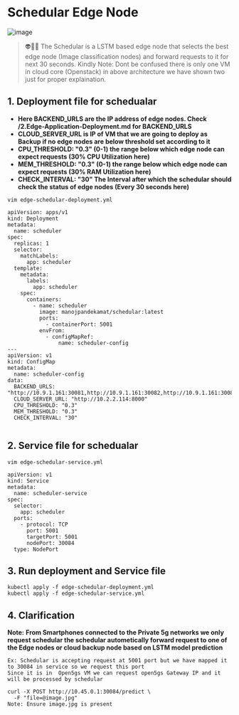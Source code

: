# Schedular Edge Node

![image](https://github.com/user-attachments/assets/1619f0bf-c11a-4342-98ab-c2fdabcf3479)

> 👽🕵️‍♀️ The Schedular is a LSTM based edge node that selects the best edge node (Image classification nodes) and forward requests to it for next 30 seconds.
> Kindly Note: Dont be confused there is only one VM in cloud core (Openstack) in above architecture we have shown two just for proper explaination.

## 1. Deployment file for schedualar

- **Here BACKEND_URLS are the IP address of edge nodes. Check /2.Edge-Application-Deployment.md for BACKEND_URLS**
- **CLOUD_SERVER_URL is IP of VM that we are going to deploy as Backup if no edge nodes are below threshold set according to it**
- **CPU_THRESHOLD: "0.3" (0-1) the range below which edge node can expect requests (30% CPU Utilization here)**
- **MEM_THRESHOLD: "0.3" (0-1) the range below which edge node can expect requests (30% RAM Utilization here)**
- **CHECK_INTERVAL: "30" The Interval after which the schedular should check the status of edge nodes (Every 30 seconds here)**

`vim edge-schedular-deployment.yml`

```
apiVersion: apps/v1
kind: Deployment
metadata:
  name: scheduler
spec:
  replicas: 1
  selector:
    matchLabels:
      app: scheduler
  template:
    metadata:
      labels:
        app: scheduler
    spec:
      containers:
        - name: scheduler
          image: manojpandekamat/schedular:latest
          ports:
            - containerPort: 5001
          envFrom:
            - configMapRef:
                name: scheduler-config
---
apiVersion: v1
kind: ConfigMap
metadata:
  name: scheduler-config
data:
  BACKEND_URLS: "http://10.9.1.161:30081,http://10.9.1.161:30082,http://10.9.1.161:30083"
  CLOUD_SERVER_URL: "http://10.2.2.114:8000"
  CPU_THRESHOLD: "0.3"
  MEM_THRESHOLD: "0.3"
  CHECK_INTERVAL: "30"


```

## 2. Service file for schedualar

`vim edge-schedular-service.yml`

```
apiVersion: v1
kind: Service
metadata:
  name: scheduler-service
spec:
  selector:
    app: scheduler
  ports:
    - protocol: TCP
      port: 5001
      targetPort: 5001
      nodePort: 30084
  type: NodePort

```

## 3. Run deployment and Service file

```
kubectl apply -f edge-schedular-deployment.yml
kubectl apply -f edge-schedular-service.yml
```

## 4. Clarification

**Note:**
**From Smartphones connected to the Private 5g networks we only request schedular the schedular autometically forward request to one of the Edge nodes or cloud backup node based on LSTM model prediction**
```
Ex: Schedular is accepting request at 5001 port but we have mapped it to 30084 in service so we request this port
Since it is in  Open5gs VM we can request open5gs Gateway IP and it will be processed by schedular

curl -X POST http://10.45.0.1:30084/predict \
  -F "file=@image.jpg"
Note: Ensure image.jpg is present
```



